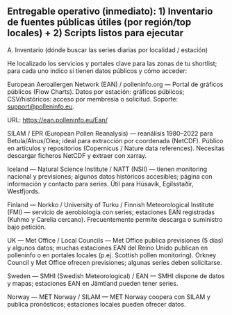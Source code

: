 ## Entregable operativo (inmediato): 1) Inventario de fuentes públicas útiles (por región/top locales) + 2) Scripts listos para ejecutar

A. Inventario (dónde buscar las series diarias por localidad / estación)

He localizado los servicios y portales clave para las zonas de tu shortlist; para cada uno indico si tienen datos públicos y cómo acceder:

European Aeroallergen Network (EAN) / polleninfo.org — Portal de gráficos públicos (Flow Charts). Datos por estación: gráficos públicos; CSV/históricos: acceso por membresía o solicitud. Soporte: support@polleninfo.eu.

URL: https://ean.polleninfo.eu/Ean/


SILAM / EPR (European Pollen Reanalysis) — reanálisis 1980–2022 para Betula/Alnus/Olea; ideal para extracción por coordenada (NetCDF). Público en artículos y repositorios (Copernicus / Nature data references). Necesitas descargar ficheros NetCDF y extraer con xarray.

Iceland — Natural Science Institute / NATT (NSII) — tienen monitoring nacional y previsiones; algunos datos históricos accesibles; página con información y contacto para series. Útil para Húsavík, Egilsstaðir, Westfjords.

Finland — Norkko / University of Turku / Finnish Meteorological Institute (FMI) — servicio de aerobiología con series; estaciones EAN registradas (Kuhmo y Carelia cercano). Frecuentemente permite descarga o suministro bajo petición.

UK — Met Office / Local Councils — Met Office publica previsiones (5 días) y algunos datos; muchas estaciones EAN del Reino Unido publican en polleninfo o en portales locales (p.ej. Scottish pollen monitoring). Orkney Council y Met Office ofrecen previsiones; algunas series deben solicitarse.

Sweden — SMHI (Swedish Meteorological) / EAN — SMHI dispone de datos y mapas; estaciones EAN en Jämtland pueden tener series.

Norway — MET Norway / SILAM — MET Norway coopera con SILAM y publica pronósticos; estaciones locales pueden ofrecer datos.


